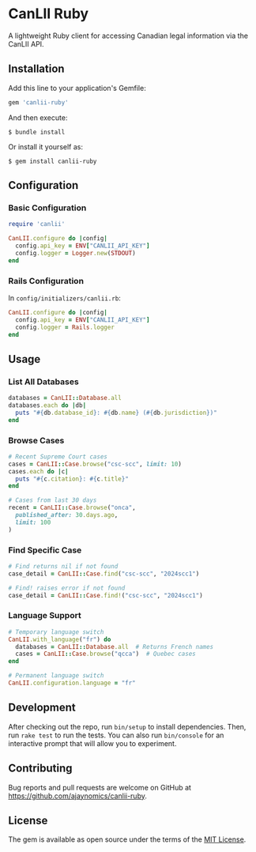 # CanLII Ruby

A lightweight Ruby client for accessing Canadian legal information via the CanLII API.

## Installation

Add this line to your application's Gemfile:

```ruby
gem 'canlii-ruby'
```

And then execute:

    $ bundle install

Or install it yourself as:

    $ gem install canlii-ruby

## Configuration

### Basic Configuration

```ruby
require 'canlii'

CanLII.configure do |config|
  config.api_key = ENV["CANLII_API_KEY"]
  config.logger = Logger.new(STDOUT)
end
```

### Rails Configuration

In `config/initializers/canlii.rb`:

```ruby
CanLII.configure do |config|
  config.api_key = ENV["CANLII_API_KEY"]
  config.logger = Rails.logger
end
```

## Usage

### List All Databases

```ruby
databases = CanLII::Database.all
databases.each do |db|
  puts "#{db.database_id}: #{db.name} (#{db.jurisdiction})"
end
```

### Browse Cases

```ruby
# Recent Supreme Court cases
cases = CanLII::Case.browse("csc-scc", limit: 10)
cases.each do |c|
  puts "#{c.citation}: #{c.title}"
end

# Cases from last 30 days
recent = CanLII::Case.browse("onca", 
  published_after: 30.days.ago,
  limit: 100
)
```

### Find Specific Case

```ruby
# Find returns nil if not found
case_detail = CanLII::Case.find("csc-scc", "2024scc1")

# Find! raises error if not found
case_detail = CanLII::Case.find!("csc-scc", "2024scc1")
```

### Language Support

```ruby
# Temporary language switch
CanLII.with_language("fr") do
  databases = CanLII::Database.all  # Returns French names
  cases = CanLII::Case.browse("qcca")  # Quebec cases
end

# Permanent language switch
CanLII.configuration.language = "fr"
```

## Development

After checking out the repo, run `bin/setup` to install dependencies. Then, run `rake test` to run the tests. You can also run `bin/console` for an interactive prompt that will allow you to experiment.

## Contributing

Bug reports and pull requests are welcome on GitHub at https://github.com/ajaynomics/canlii-ruby.

## License

The gem is available as open source under the terms of the [MIT License](https://opensource.org/licenses/MIT).